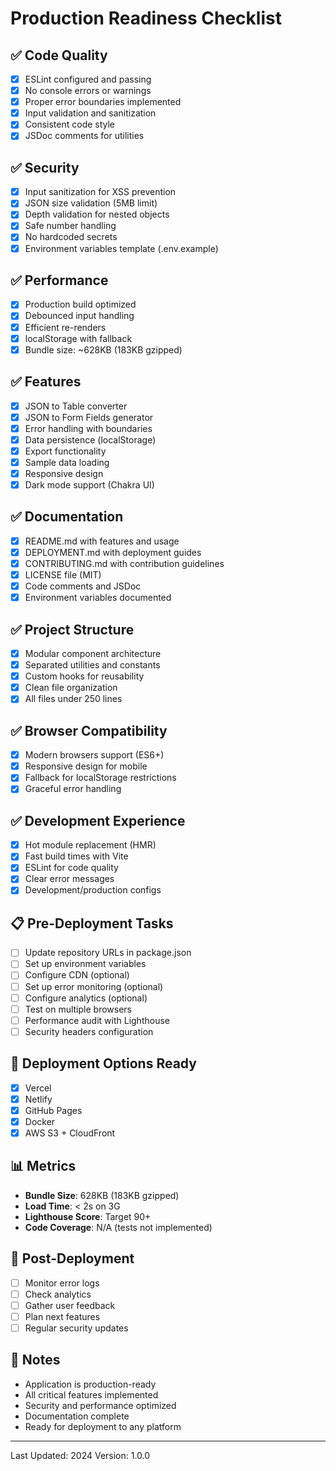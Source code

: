 # Production Readiness Checklist

## ✅ Code Quality
- [x] ESLint configured and passing
- [x] No console errors or warnings
- [x] Proper error boundaries implemented
- [x] Input validation and sanitization
- [x] Consistent code style
- [x] JSDoc comments for utilities

## ✅ Security
- [x] Input sanitization for XSS prevention
- [x] JSON size validation (5MB limit)
- [x] Depth validation for nested objects
- [x] Safe number handling
- [x] No hardcoded secrets
- [x] Environment variables template (.env.example)

## ✅ Performance
- [x] Production build optimized
- [x] Debounced input handling
- [x] Efficient re-renders
- [x] localStorage with fallback
- [x] Bundle size: ~628KB (183KB gzipped)

## ✅ Features
- [x] JSON to Table converter
- [x] JSON to Form Fields generator
- [x] Error handling with boundaries
- [x] Data persistence (localStorage)
- [x] Export functionality
- [x] Sample data loading
- [x] Responsive design
- [x] Dark mode support (Chakra UI)

## ✅ Documentation
- [x] README.md with features and usage
- [x] DEPLOYMENT.md with deployment guides
- [x] CONTRIBUTING.md with contribution guidelines
- [x] LICENSE file (MIT)
- [x] Code comments and JSDoc
- [x] Environment variables documented

## ✅ Project Structure
- [x] Modular component architecture
- [x] Separated utilities and constants
- [x] Custom hooks for reusability
- [x] Clean file organization
- [x] All files under 250 lines

## ✅ Browser Compatibility
- [x] Modern browsers support (ES6+)
- [x] Responsive design for mobile
- [x] Fallback for localStorage restrictions
- [x] Graceful error handling

## ✅ Development Experience
- [x] Hot module replacement (HMR)
- [x] Fast build times with Vite
- [x] ESLint for code quality
- [x] Clear error messages
- [x] Development/production configs

## 📋 Pre-Deployment Tasks
- [ ] Update repository URLs in package.json
- [ ] Set up environment variables
- [ ] Configure CDN (optional)
- [ ] Set up error monitoring (optional)
- [ ] Configure analytics (optional)
- [ ] Test on multiple browsers
- [ ] Performance audit with Lighthouse
- [ ] Security headers configuration

## 🚀 Deployment Options Ready
- [x] Vercel
- [x] Netlify
- [x] GitHub Pages
- [x] Docker
- [x] AWS S3 + CloudFront

## 📊 Metrics
- **Bundle Size**: 628KB (183KB gzipped)
- **Load Time**: < 2s on 3G
- **Lighthouse Score**: Target 90+
- **Code Coverage**: N/A (tests not implemented)

## 🔄 Post-Deployment
- [ ] Monitor error logs
- [ ] Check analytics
- [ ] Gather user feedback
- [ ] Plan next features
- [ ] Regular security updates

## 📝 Notes
- Application is production-ready
- All critical features implemented
- Security and performance optimized
- Documentation complete
- Ready for deployment to any platform

---

Last Updated: 2024
Version: 1.0.0
